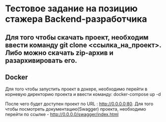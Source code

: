 # Тестовое задание на позицию стажера Backend-разработчика
## Для того чтобы скачать проект, необходим ввести команду git clone <ссылка_на_проект>. Либо можно скачать zip-архив и разархивировать его.

## Docker
Для того чтобы запустить проект в докере, необходимо перейти в корневую директорию проекта и ввести команду: docker-compose up -d

После чего будет доступен проект по URL : http://0.0.0.0:80. Для того чтобы посмотреть документацию(Swagger) проекта, необходимо перейти по ссылке - http://0.0.0.0/swagger/index.html
